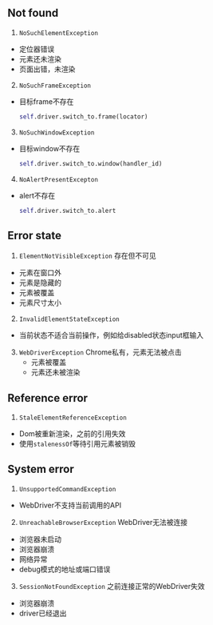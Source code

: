 ## Not found
1. `NoSuchElementException`
  - 定位器错误
  - 元素还未渲染
  - 页面出错，未渲染

2. `NoSuchFrameException`
  - 目标frame不存在
    ```py
    self.driver.switch_to.frame(locator)
    ```

3. `NoSuchWindowException`
  - 目标window不存在
    ```py
    self.driver.switch_to.window(handler_id)
    ```

4. `NoAlertPresentExcepton`
  - alert不存在
    ```py
    self.driver.switch_to.alert
    ```

## Error state
1. `ElementNotVisibleException` 存在但不可见
  - 元素在窗口外
  - 元素是隐藏的
  - 元素被覆盖
  - 元素尺寸太小

2. `InvalidElementStateException`
  - 当前状态不适合当前操作，例如给disabled状态input框输入

3. `WebDriverException` Chrome私有，元素无法被点击
   - 元素被覆盖
   - 元素还未被渲染


## Reference error
1. `StaleElementReferenceException`
  - Dom被重新渲染，之前的引用失效
  - 使用`stalenessOf`等待引用元素被销毁

## System error
1. `UnsupportedCommandException`
  - WebDriver不支持当前调用的API

2. `UnreachableBrowserException` WebDriver无法被连接
  - 浏览器未启动
  - 浏览器崩溃
  - 网络异常
  - debug模式的地址或端口错误

3. `SessionNotFoundException` 之前连接正常的WebDriver失效
  - 浏览器崩溃
  - driver已经退出